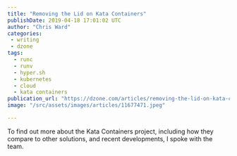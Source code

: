 ```yaml
---
title: "Removing the Lid on Kata Containers"
publishDate: 2019-04-18 17:01:02 UTC
author: "Chris Ward"
categories:
 - writing
 - dzone
tags:
  - runc
  - runv
  - hyper.sh
  - kubernetes
  - cloud
  - kata containers
publication_url: "https://dzone.com/articles/removing-the-lid-on-kata-containers"
image: "/src/assets/images/articles/11677471.jpeg"

---
```

To find out more about the Kata Containers project, including how they compare to other solutions, and recent developments, I spoke with the team.

